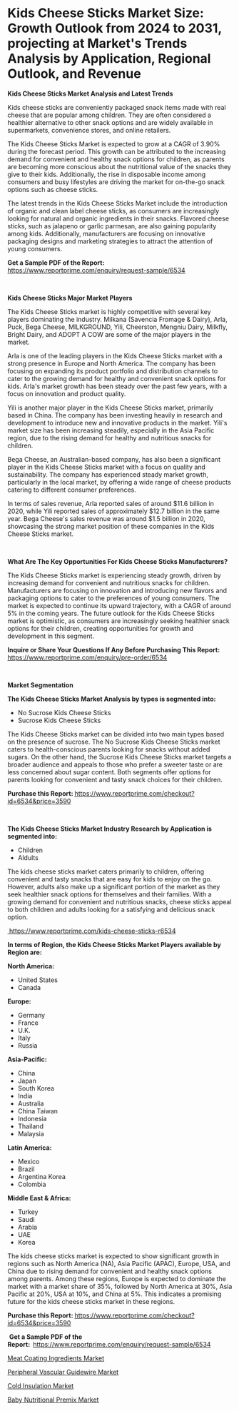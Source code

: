 <p><h1>Kids Cheese Sticks Market Size: Growth Outlook from 2024 to 2031, projecting at Market's Trends Analysis by Application, Regional Outlook, and Revenue</h1></p><p><strong>Kids Cheese Sticks Market Analysis and Latest Trends</strong></p>
<p><p>Kids cheese sticks are conveniently packaged snack items made with real cheese that are popular among children. They are often considered a healthier alternative to other snack options and are widely available in supermarkets, convenience stores, and online retailers.</p><p>The Kids Cheese Sticks Market is expected to grow at a CAGR of 3.90% during the forecast period. This growth can be attributed to the increasing demand for convenient and healthy snack options for children, as parents are becoming more conscious about the nutritional value of the snacks they give to their kids. Additionally, the rise in disposable income among consumers and busy lifestyles are driving the market for on-the-go snack options such as cheese sticks.</p><p>The latest trends in the Kids Cheese Sticks Market include the introduction of organic and clean label cheese sticks, as consumers are increasingly looking for natural and organic ingredients in their snacks. Flavored cheese sticks, such as jalapeno or garlic parmesan, are also gaining popularity among kids. Additionally, manufacturers are focusing on innovative packaging designs and marketing strategies to attract the attention of young consumers.</p></p>
<p><strong>Get a Sample PDF of the Report:&nbsp;</strong> <a href="https://www.reportprime.com/enquiry/request-sample/6534">https://www.reportprime.com/enquiry/request-sample/6534</a></p>
<p>&nbsp;</p>
<p><strong>Kids Cheese Sticks Major Market Players</strong></p>
<p><p>The Kids Cheese Sticks market is highly competitive with several key players dominating the industry. Milkana (Savencia Fromage & Dairy), Arla, Puck, Bega Cheese, MILKGROUND, Yili, Cheerston, Mengniu Dairy, Milkfly, Bright Dairy, and ADOPT A COW are some of the major players in the market.</p><p>Arla is one of the leading players in the Kids Cheese Sticks market with a strong presence in Europe and North America. The company has been focusing on expanding its product portfolio and distribution channels to cater to the growing demand for healthy and convenient snack options for kids. Arla's market growth has been steady over the past few years, with a focus on innovation and product quality.</p><p>Yili is another major player in the Kids Cheese Sticks market, primarily based in China. The company has been investing heavily in research and development to introduce new and innovative products in the market. Yili's market size has been increasing steadily, especially in the Asia Pacific region, due to the rising demand for healthy and nutritious snacks for children.</p><p>Bega Cheese, an Australian-based company, has also been a significant player in the Kids Cheese Sticks market with a focus on quality and sustainability. The company has experienced steady market growth, particularly in the local market, by offering a wide range of cheese products catering to different consumer preferences.</p><p>In terms of sales revenue, Arla reported sales of around $11.6 billion in 2020, while Yili reported sales of approximately $12.7 billion in the same year. Bega Cheese's sales revenue was around $1.5 billion in 2020, showcasing the strong market position of these companies in the Kids Cheese Sticks market.</p></p>
<p>&nbsp;</p>
<p><strong>What Are The Key Opportunities For Kids Cheese Sticks Manufacturers?</strong></p>
<p><p>The Kids Cheese Sticks market is experiencing steady growth, driven by increasing demand for convenient and nutritious snacks for children. Manufacturers are focusing on innovation and introducing new flavors and packaging options to cater to the preferences of young consumers. The market is expected to continue its upward trajectory, with a CAGR of around 5% in the coming years. The future outlook for the Kids Cheese Sticks market is optimistic, as consumers are increasingly seeking healthier snack options for their children, creating opportunities for growth and development in this segment.</p></p>
<p><strong>Inquire or Share Your Questions If Any Before Purchasing This Report:</strong> <a href="https://www.reportprime.com/enquiry/pre-order/6534">https://www.reportprime.com/enquiry/pre-order/6534</a></p>
<p>&nbsp;</p>
<p><strong>Market Segmentation</strong></p>
<p><strong>The Kids Cheese Sticks Market Analysis by types is segmented into:</strong></p>
<p><ul><li>No Sucrose Kids Cheese Sticks</li><li>Sucrose Kids Cheese Sticks</li></ul></p>
<p><p>The Kids Cheese Sticks market can be divided into two main types based on the presence of sucrose. The No Sucrose Kids Cheese Sticks market caters to health-conscious parents looking for snacks without added sugars. On the other hand, the Sucrose Kids Cheese Sticks market targets a broader audience and appeals to those who prefer a sweeter taste or are less concerned about sugar content. Both segments offer options for parents looking for convenient and tasty snack choices for their children.</p></p>
<p><strong>Purchase this Report:&nbsp;</strong><a href="https://www.reportprime.com/checkout?id=6534&price=3590">https://www.reportprime.com/checkout?id=6534&price=3590</a></p>
<p>&nbsp;</p>
<p><strong>The Kids Cheese Sticks Market Industry Research by Application is segmented into:</strong></p>
<p><ul><li>Children</li><li>Aldults</li></ul></p>
<p><p>The kids cheese sticks market caters primarily to children, offering convenient and tasty snacks that are easy for kids to enjoy on the go. However, adults also make up a significant portion of the market as they seek healthier snack options for themselves and their families. With a growing demand for convenient and nutritious snacks, cheese sticks appeal to both children and adults looking for a satisfying and delicious snack option.</p></p>
<p><a href="https://www.reportprime.com/kids-cheese-sticks-r6534">&nbsp;https://www.reportprime.com/kids-cheese-sticks-r6534</a></p>
<p><strong>In terms of Region, the Kids Cheese Sticks Market Players available by Region are:</strong></p>
<p>
    <p> <strong> North America: </strong>
        <ul>
            <li>United States</li>
            <li>Canada</li>
        </ul>
        </p> 
    <p> <strong> Europe: </strong>
        <ul>
            <li>Germany</li>
            <li>France</li>
            <li>U.K.</li>
            <li>Italy</li>
            <li>Russia</li>
        </ul>
        </p> 
    <p> <strong> Asia-Pacific: </strong>
        <ul>
            <li>China</li>
            <li>Japan</li>
            <li>South Korea</li>
            <li>India</li>
            <li>Australia</li>
            <li>China Taiwan</li>
            <li>Indonesia</li>
            <li>Thailand</li>
            <li>Malaysia</li>
        </ul>
        </p> 
    <p> <strong> Latin America: </strong>
        <ul>
            <li>Mexico</li>
            <li>Brazil</li>
            <li>Argentina Korea</li>
            <li>Colombia</li>
        </ul>
        </p> 
    <p> <strong> Middle East & Africa: </strong>
        <ul>
            <li>Turkey</li>
            <li>Saudi</li>
            <li>Arabia</li>
            <li>UAE</li>
            <li>Korea</li>
        </ul>
    </p>
    </p>
<p><p>The kids cheese sticks market is expected to show significant growth in regions such as North America (NA), Asia Pacific (APAC), Europe, USA, and China due to rising demand for convenient and healthy snack options among parents. Among these regions, Europe is expected to dominate the market with a market share of 35%, followed by North America at 30%, Asia Pacific at 20%, USA at 10%, and China at 5%. This indicates a promising future for the kids cheese sticks market in these regions.</p></p>
<p><strong>Purchase this Report: </strong><a href="https://www.reportprime.com/checkout?id=6534&price=3590">https://www.reportprime.com/checkout?id=6534&price=3590</a></p>
<p>&nbsp;<strong>Get a Sample PDF of the Report:&nbsp;&nbsp;</strong><a href="https://www.reportprime.com/enquiry/request-sample/6534">https://www.reportprime.com/enquiry/request-sample/6534</a></p>
<p><strong></strong></p>
<p><p><a href="https://github.com/dmmanir420/Market-Research-Report-List-1/blob/main/meat-coating-ingredients-market.md">Meat Coating Ingredients Market</a></p><p><a href="https://issuu.com/reportprime-2/docs/peripheral-vascular-guidewire-market-size-2030.ppt">Peripheral Vascular Guidewire Market</a></p><p><a href="https://issuu.com/reportprime-2/docs/cold-insulation-market-size-2030.pptx">Cold Insulation Market</a></p><p><a href="https://github.com/susanjprice2023/Market-Research-Report-List-2/blob/main/baby-nutritional-premix-market.md">Baby Nutritional Premix Market</a></p></p>